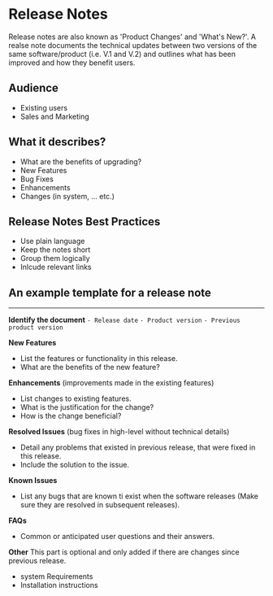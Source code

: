 # Release Notes
Release notes are also known as 'Product Changes' and 'What's New?'.
A realse note documents the technical updates between two versions of the same software/product (i.e. V.1 and V.2) and outlines what has been improved and how they benefit users.

## Audience
* Existing users
* Sales and Marketing

## What it describes?
- What are the benefits of upgrading?
- New Features
- Bug Fixes
- Enhancements
- Changes (in system, ... etc.)

## Release Notes Best Practices
* Use plain language
* Keep the notes short
* Group them logically
* Inlcude relevant links

## An example template for a release note
-------------------------------------------
**Identify the document**
```- Release date```
```- Product version```
```- Previous product version```

**New Features**
- List the features or functionality in this release.
- What are the benefits of the new feature?

**Enhancements** (improvements made in the existing features)
- List changes to existing features.
- What is the justification for the change?
- How is the change beneficial?

**Resolved Issues** (bug fixes in high-level without technical details)
- Detail any problems that existed in previous release, that were fixed in this release.
- Include the solution to the issue.

**Known Issues**
- List any bugs that are known ti exist when the software releases (Make sure they are resolved in subsequent releases).

**FAQs**
- Common or anticipated user questions and their answers.

**Other**
This part is optional and only added if there are changes since previous release.
- system Requirements
- Installation instructions
